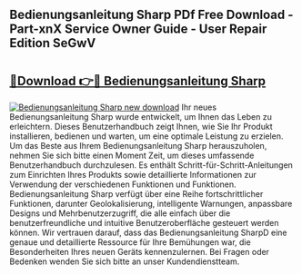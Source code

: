 ## Bedienungsanleitung Sharp PDf Free Download - Part-xnX Service Owner Guide - User Repair Edition SeGwV

# <h2><a href="http://df19be2.blite.top/?on=Bedienungsanleitung+Sharp">🔗Download 👉🔴 Bedienungsanleitung Sharp</a></h2>

[![Bedienungsanleitung Sharp new download](https://i.imgur.com/lujVjoI.png)](http://df19be2.blite.top/?on=Bedienungsanleitung+Sharp)
Ihr neues Bedienungsanleitung Sharp wurde entwickelt, um Ihnen das Leben zu erleichtern. Dieses Benutzerhandbuch zeigt Ihnen, wie Sie Ihr Produkt installieren, bedienen und warten, um eine optimale Leistung zu erzielen. Um das Beste aus Ihrem Bedienungsanleitung Sharp herauszuholen, nehmen Sie sich bitte einen Moment Zeit, um dieses umfassende Benutzerhandbuch durchzulesen. Es enthält Schritt-für-Schritt-Anleitungen zum Einrichten Ihres Produkts sowie detaillierte Informationen zur Verwendung der verschiedenen Funktionen und Funktionen. Bedienungsanleitung Sharp verfügt über eine Reihe fortschrittlicher Funktionen, darunter Geolokalisierung, intelligente Warnungen, anpassbare Designs und Mehrbenutzerzugriff, die alle einfach über die benutzerfreundliche und intuitive Benutzeroberfläche gesteuert werden können. Wir vertrauen darauf, dass das Bedienungsanleitung SharpD eine genaue und detaillierte Ressource für Ihre Bemühungen war, die Besonderheiten Ihres neuen Geräts kennenzulernen. Bei Fragen oder Bedenken wenden Sie sich bitte an unser Kundendienstteam.
